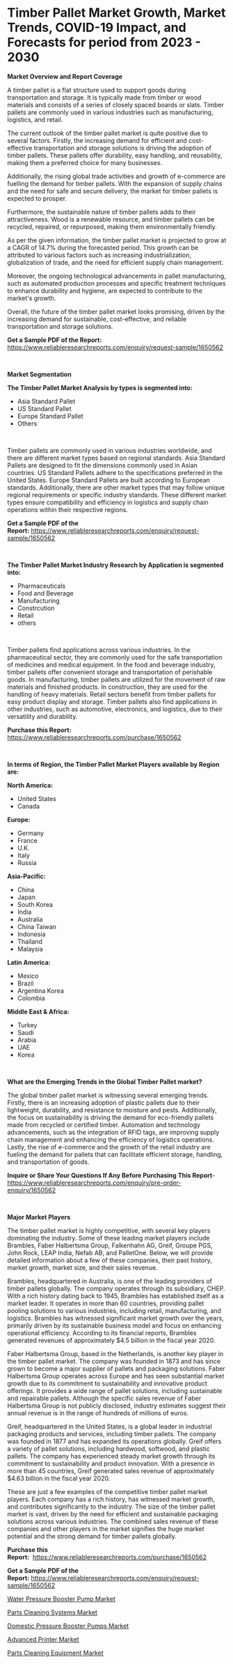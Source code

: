 <p><h1>Timber Pallet Market Growth, Market Trends, COVID-19 Impact, and Forecasts for period from 2023 - 2030</h1></p><p><strong>Market Overview and Report Coverage</strong></p>
<p><p>A timber pallet is a flat structure used to support goods during transportation and storage. It is typically made from timber or wood materials and consists of a series of closely spaced boards or slats. Timber pallets are commonly used in various industries such as manufacturing, logistics, and retail.</p><p>The current outlook of the timber pallet market is quite positive due to several factors. Firstly, the increasing demand for efficient and cost-effective transportation and storage solutions is driving the adoption of timber pallets. These pallets offer durability, easy handling, and reusability, making them a preferred choice for many businesses.</p><p>Additionally, the rising global trade activities and growth of e-commerce are fuelling the demand for timber pallets. With the expansion of supply chains and the need for safe and secure delivery, the market for timber pallets is expected to prosper.</p><p>Furthermore, the sustainable nature of timber pallets adds to their attractiveness. Wood is a renewable resource, and timber pallets can be recycled, repaired, or repurposed, making them environmentally friendly.</p><p>As per the given information, the timber pallet market is projected to grow at a CAGR of 14.7% during the forecasted period. This growth can be attributed to various factors such as increasing industrialization, globalization of trade, and the need for efficient supply chain management.</p><p>Moreover, the ongoing technological advancements in pallet manufacturing, such as automated production processes and specific treatment techniques to enhance durability and hygiene, are expected to contribute to the market's growth.</p><p>Overall, the future of the timber pallet market looks promising, driven by the increasing demand for sustainable, cost-effective, and reliable transportation and storage solutions.</p></p>
<p><strong>Get a Sample PDF of the Report:</strong> <a href="https://www.reliableresearchreports.com/enquiry/request-sample/1650562">https://www.reliableresearchreports.com/enquiry/request-sample/1650562</a></p>
<p>&nbsp;</p>
<p><strong>Market Segmentation</strong></p>
<p><strong>The Timber Pallet Market Analysis by types is segmented into:</strong></p>
<p><ul><li>Asia Standard Pallet</li><li>US Standard Pallet</li><li>Europe Standard Pallet</li><li>Others</li></ul></p>
<p>&nbsp;</p>
<p><p>Timber pallets are commonly used in various industries worldwide, and there are different market types based on regional standards. Asia Standard Pallets are designed to fit the dimensions commonly used in Asian countries. US Standard Pallets adhere to the specifications preferred in the United States. Europe Standard Pallets are built according to European standards. Additionally, there are other market types that may follow unique regional requirements or specific industry standards. These different market types ensure compatibility and efficiency in logistics and supply chain operations within their respective regions.</p></p>
<p><strong>Get a Sample PDF of the Report:</strong>&nbsp;<a href="https://www.reliableresearchreports.com/enquiry/request-sample/1650562">https://www.reliableresearchreports.com/enquiry/request-sample/1650562</a></p>
<p>&nbsp;</p>
<p><strong>The Timber Pallet Market Industry Research by Application is segmented into:</strong></p>
<p><ul><li>Pharmaceuticals</li><li>Food and Beverage</li><li>Manufacturing</li><li>Constrcution</li><li>Retail</li><li>others</li></ul></p>
<p>&nbsp;</p>
<p><p>Timber pallets find applications across various industries. In the pharmaceutical sector, they are commonly used for the safe transportation of medicines and medical equipment. In the food and beverage industry, timber pallets offer convenient storage and transportation of perishable goods. In manufacturing, timber pallets are utilized for the movement of raw materials and finished products. In construction, they are used for the handling of heavy materials. Retail sectors benefit from timber pallets for easy product display and storage. Timber pallets also find applications in other industries, such as automotive, electronics, and logistics, due to their versatility and durability.</p></p>
<p><strong>Purchase this Report:</strong>&nbsp; <a href="https://www.reliableresearchreports.com/purchase/1650562">https://www.reliableresearchreports.com/purchase/1650562</a></p>
<p>&nbsp;</p>
<p><strong>In terms of Region, the Timber Pallet Market Players available by Region are:</strong></p>
<p>
    <p> <strong> North America: </strong>
        <ul>
            <li>United States</li>
            <li>Canada</li>
        </ul>
        </p> 
    <p> <strong> Europe: </strong>
        <ul>
            <li>Germany</li>
            <li>France</li>
            <li>U.K.</li>
            <li>Italy</li>
            <li>Russia</li>
        </ul>
        </p> 
    <p> <strong> Asia-Pacific: </strong>
        <ul>
            <li>China</li>
            <li>Japan</li>
            <li>South Korea</li>
            <li>India</li>
            <li>Australia</li>
            <li>China Taiwan</li>
            <li>Indonesia</li>
            <li>Thailand</li>
            <li>Malaysia</li>
        </ul>
        </p> 
    <p> <strong> Latin America: </strong>
        <ul>
            <li>Mexico</li>
            <li>Brazil</li>
            <li>Argentina Korea</li>
            <li>Colombia</li>
        </ul>
        </p> 
    <p> <strong> Middle East & Africa: </strong>
        <ul>
            <li>Turkey</li>
            <li>Saudi</li>
            <li>Arabia</li>
            <li>UAE</li>
            <li>Korea</li>
        </ul>
    </p>
    </p>
<p>&nbsp;</p>
<p><strong>What are the Emerging Trends in the Global Timber Pallet market?</strong></p>
<p><p>The global timber pallet market is witnessing several emerging trends. Firstly, there is an increasing adoption of plastic pallets due to their lightweight, durability, and resistance to moisture and pests. Additionally, the focus on sustainability is driving the demand for eco-friendly pallets made from recycled or certified timber. Automation and technology advancements, such as the integration of RFID tags, are improving supply chain management and enhancing the efficiency of logistics operations. Lastly, the rise of e-commerce and the growth of the retail industry are fueling the demand for pallets that can facilitate efficient storage, handling, and transportation of goods.</p></p>
<p><strong>Inquire or Share Your Questions If Any Before Purchasing This Report</strong>- <a href="https://www.reliableresearchreports.com/enquiry/pre-order-enquiry/1650562">https://www.reliableresearchreports.com/enquiry/pre-order-enquiry/1650562</a></p>
<p>&nbsp;</p>
<p><strong>Major Market Players</strong></p>
<p><p>The timber pallet market is highly competitive, with several key players dominating the industry. Some of these leading market players include Brambles, Faber Halbertsma Group, Falkenhahn AG, Greif, Groupe PGS, John Rock, LEAP India, Nefab AB, and PalletOne. Below, we will provide detailed information about a few of these companies, their past history, market growth, market size, and their sales revenue.</p><p>Brambles, headquartered in Australia, is one of the leading providers of timber pallets globally. The company operates through its subsidiary, CHEP. With a rich history dating back to 1945, Brambles has established itself as a market leader. It operates in more than 60 countries, providing pallet pooling solutions to various industries, including retail, manufacturing, and logistics. Brambles has witnessed significant market growth over the years, primarily driven by its sustainable business model and focus on enhancing operational efficiency. According to its financial reports, Brambles generated revenues of approximately $4.5 billion in the fiscal year 2020.</p><p>Faber Halbertsma Group, based in the Netherlands, is another key player in the timber pallet market. The company was founded in 1873 and has since grown to become a major supplier of pallets and packaging solutions. Faber Halbertsma Group operates across Europe and has seen substantial market growth due to its commitment to sustainability and innovative product offerings. It provides a wide range of pallet solutions, including sustainable and repairable pallets. Although the specific sales revenue of Faber Halbertsma Group is not publicly disclosed, industry estimates suggest their annual revenue is in the range of hundreds of millions of euros.</p><p>Greif, headquartered in the United States, is a global leader in industrial packaging products and services, including timber pallets. The company was founded in 1877 and has expanded its operations globally. Greif offers a variety of pallet solutions, including hardwood, softwood, and plastic pallets. The company has experienced steady market growth through its commitment to sustainability and product innovation. With a presence in more than 45 countries, Greif generated sales revenue of approximately $4.63 billion in the fiscal year 2020.</p><p>These are just a few examples of the competitive timber pallet market players. Each company has a rich history, has witnessed market growth, and contributes significantly to the industry. The size of the timber pallet market is vast, driven by the need for efficient and sustainable packaging solutions across various industries. The combined sales revenue of these companies and other players in the market signifies the huge market potential and the strong demand for timber pallets globally.</p></p>
<p><strong>Purchase this Report:</strong>&nbsp;&nbsp;<a href="https://www.reliableresearchreports.com/purchase/1650562">https://www.reliableresearchreports.com/purchase/1650562</a></p>
<p></p>
<p><strong>Get a Sample PDF of the Report:</strong>&nbsp;<a href="https://www.reliableresearchreports.com/enquiry/request-sample/1650562">https://www.reliableresearchreports.com/enquiry/request-sample/1650562</a></p>
<p><p><a href="https://medium.com/@damorgan64868/water-pressure-booster-pump-market-analysis-and-sze-forecasted-for-period-from-2023-to-2030-1b1bc4c1b363">Water Pressure Booster Pump Market</a></p><p><a href="https://medium.com/@colinom786578/parts-cleaning-systems-market-furnishes-information-on-market-share-market-trends-and-market-38591ca3fc6c">Parts Cleaning Systems Market</a></p><p><a href="https://medium.com/@jaremington56468/domestic-pressure-booster-pumps-market-competitive-analysis-market-trends-and-forecast-to-2030-6116550b731b">Domestic Pressure Booster Pumps Market</a></p><p><a href="https://medium.com/@sandramurphy56/advanced-printer-market-analysis-its-cagr-market-segmentation-and-global-industry-overview-045ec5133646">Advanced Printer Market</a></p><p><a href="https://medium.com/@bradomar67436/parts-cleaning-equipment-market-the-key-to-successful-business-strategy-forecast-till-2030-23d69998f7ab">Parts Cleaning Equipment Market</a></p></p>